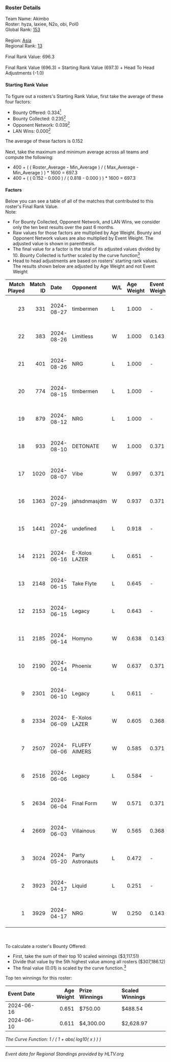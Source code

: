 ### Roster Details<br />
Team Name: Akimbo<br />
Roster: hyza, laxiee, N2o, obi, Pol0<br />
Global Rank: [153](../../standings_global_2024_09_07.md)<br />
<br />
Region: [Asia]( ../../standings_asia_2024_09_07.md)<br />
Regional Rank: [13]( ../../standings_asia_2024_09_07.md)<br />
<br />
Final Rank Value:  696.3<br />
<br />
Final Rank Value (696.3) = Starting Rank Value (697.3) + Head To Head Adjustments (-1.0)<br />

#### Starting Rank Value<br />
To figure out a rosters's Starting Rank Value, first take the average of these four factors:<br />
- Bounty Offered: 0.334[<sup>1</sup>](#table2)
- Bounty Collected: 0.235[<sup>2</sup>](#table1)
- Opponent Network: 0.039[<sup>2</sup>](#table1)
- LAN Wins: 0.000[<sup>2</sup>](#table1)

The average of these factors is 0.152<br />
<br />
Next, take the maximum and minimum average across all teams and compute the following:<br />
- 400 + ( ( Roster_Average - Min_Average ) / ( Max_Average - Min_Average ) ) * 1600 = 697.3
- 400 + ( ( 0.152 - 0.000 ) / ( 0.818 - 0.000 ) ) * 1600 = 697.3


#### Factors<br />
Below you can see a table of all of the matches that contributed to this roster's Final Rank Value.<br />
Note:<br />

- For Bounty Collected, Opponent Network, and LAN Wins, we consider only the ten best results over the past 6 months.
- Raw values for those factors are multiplied by Age Weight. Bounty and Opponent Network values are also multiplied by Event Weight. The adjusted value is shown in parenthesis.
- The final value for a factor is the total of its adjusted values divided by 10. Bounty Collected is further scaled by the curve function[<sup>3</sup>](#curveFunction)
- Head to head adjustments are based on rosters' starting rank values. The results shown below are adjusted by Age Weight and not Event Weight
<span id="table1"></span><br />


| Match Played | Match ID | Date       | Opponent         | W/L | Age Weight | Event Weight | Bounty Collected | Opponent Network | LAN Wins  | H2H Adj. | Roster                             |
| -: | -: | :- | :- | :- | :- | :- | :- | :- | :- | -: | :- |
|           23 |      331 | 2024-08-27 | timbermen        | L   | 1.000      | -            | -                | -                | -         |    -8.07 | hyza, laxiee, N2o, obi, Pol0       |
|           22 |      383 | 2024-08-26 | Limitless        | W   | 1.000      | 0.143        | 0.000 (0.000)    | 0.077 (0.011)    | 0 (0.000) |     7.09 | hyza, laxiee, N2o, obi, Pol0       |
|           21 |      401 | 2024-08-26 | NRG              | L   | 1.000      | -            | -                | -                | -         |    -5.34 | hyza, laxiee, N2o, obi, Pol0       |
|           20 |      774 | 2024-08-15 | timbermen        | L   | 1.000      | -            | -                | -                | -         |    -7.46 | hyza, kmrn, laxiee, N2o, obi       |
|           19 |      879 | 2024-08-12 | NRG              | L   | 1.000      | -            | -                | -                | -         |    -6.27 | hyza, kmrn, laxiee, N2o, obi       |
|           18 |      933 | 2024-08-10 | DETONATE         | W   | 1.000      | 0.371        | 0.000 (0.000)    | 0.112 (0.042)    | 0 (0.000) |     8.97 | hyza, kmrn, laxiee, N2o, obi       |
|           17 |     1020 | 2024-08-07 | Vibe             | W   | 0.997      | 0.371        | 0.000 (0.000)    | 0.036 (0.013)    | 0 (0.000) |     4.90 | hyza, kmrn, laxiee, N2o, obi       |
|           16 |     1363 | 2024-07-29 | jahsdnmasjdm     | W   | 0.937      | 0.371        | -                | 0.000 (0.000)    | 0 (0.000) |     4.39 | arviast, hyza, laxiee, N2o, obi    |
|           15 |     1441 | 2024-07-26 | undefined        | L   | 0.918      | -            | -                | -                | -         |   -15.54 | hyza, kmrn, laxiee, N2o, obi       |
|           14 |     2121 | 2024-06-16 | E-Xolos LAZER    | L   | 0.651      | -            | -                | -                | -         |    -8.50 | calamity, kralz , laxiee, N2o, obi |
|           13 |     2148 | 2024-06-15 | Take Flyte       | L   | 0.645      | -            | -                | -                | -         |   -11.77 | calamity, kralz , laxiee, N2o, obi |
|           12 |     2153 | 2024-06-15 | Legacy           | L   | 0.643      | -            | -                | -                | -         |    -5.03 | calamity, kralz , laxiee, N2o, obi |
|           11 |     2185 | 2024-06-14 | Homyno           | W   | 0.638      | 0.143        | 0.004 (0.000)    | 0.148 (0.014)    | 0 (0.000) |     7.64 | calamity, kralz , laxiee, N2o, obi |
|           10 |     2190 | 2024-06-14 | Phoenix          | W   | 0.637      | 0.371        | 0.003 (0.001)    | 0.222 (0.052)    | 0 (0.000) |     9.55 | calamity, kralz , laxiee, N2o, obi |
|            9 |     2301 | 2024-06-10 | Legacy           | L   | 0.611      | -            | -                | -                | -         |    -4.69 | calamity, kralz , laxiee, N2o, obi |
|            8 |     2334 | 2024-06-09 | E-Xolos LAZER    | W   | 0.605      | 0.368        | 0.008 (0.002)    | 0.474 (0.106)    | 0 (0.000) |    10.76 | calamity, kralz , laxiee, N2o, obi |
|            7 |     2507 | 2024-06-06 | FLUFFY AIMERS    | W   | 0.585      | 0.371        | 0.006 (0.001)    | 0.556 (0.120)    | 0 (0.000) |     9.71 | calamity, kralz , laxiee, N2o, obi |
|            6 |     2516 | 2024-06-06 | Legacy           | L   | 0.584      | -            | -                | -                | -         |    -4.49 | calamity, kralz , laxiee, N2o, obi |
|            5 |     2634 | 2024-06-04 | Final Form       | W   | 0.571      | 0.371        | 0.001 (0.000)    | 0.047 (0.010)    | 0 (0.000) |     6.76 | calamity, kralz , laxiee, N2o, obi |
|            4 |     2669 | 2024-06-03 | Villainous       | W   | 0.565      | 0.368        | 0.002 (0.001)    | -                | 0 (0.000) |     5.03 | calamity, kralz , laxiee, N2o, obi |
|            3 |     3024 | 2024-05-20 | Party Astronauts | L   | 0.472      | -            | -                | -                | -         |    -4.00 | calamity, kralz , laxiee, N2o, obi |
|            2 |     3923 | 2024-04-17 | Liquid           | L   | 0.251      | -            | -                | -                | -         |    -0.06 | calamity, kralz , laxiee, N2o, obi |
|            1 |     3929 | 2024-04-17 | NRG              | W   | 0.250      | 0.143        | 0.018 (0.001)    | 0.592 (0.021)    | -         |     5.40 | calamity, kralz , laxiee, N2o, obi |

<br />
<span id="table2"></span><br />
To calculate a roster's Bounty Offered:<br />

- First, take the sum of their top 10 scaled winnings ($3,117.51)
- Divide that value by the 5th highest value among all rosters ($307,186.12)
- The final value (0.01) is scaled by the curve function.[<sup>3</sup>](#curveFunction)

Top ten winnings for this roster:<br />

| Event Date | Age Weight | Prize Winnings | Scaled Winnings |
| :- | -: | :- | :- |
| 2024-06-16 |      0.651 | $750.00        | $488.54         |
| 2024-06-10 |      0.611 | $4,300.00      | $2,628.97       |


<span id="curveFunction"></span>_The Curve Function: 1 / ( 1 + abs( log10( x ) ) )_<br />

---
_Event data for Regional Standings provided by HLTV.org_<br />
